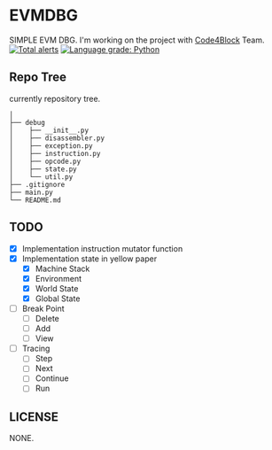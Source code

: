 # EVMDBG
SIMPLE EVM DBG. I'm working on the project with [Code4Block](https://github.com/TEAM-C4B) Team.   
[![Total alerts](https://img.shields.io/lgtm/alerts/g/yunnim/EVMDBG.svg?logo=lgtm&logoWidth=18)](https://lgtm.com/projects/g/yunnim/EVMDBG/alerts/)
[![Language grade: Python](https://img.shields.io/lgtm/grade/python/g/yunnim/EVMDBG.svg?logo=lgtm&logoWidth=18)](https://lgtm.com/projects/g/yunnim/EVMDBG/context:python)

## Repo Tree
currently repository tree.
```
│
├── debug
│    ├── __init__.py
│    ├── disassembler.py
│    ├── exception.py
│    ├── instruction.py
│    ├── opcode.py
│    ├── state.py
│    └── util.py
├── .gitignore
├── main.py
└── README.md
```

## TODO
- [x] Implementation instruction mutator function
- [x] Implementation state in yellow paper
  - [x] Machine Stack
  - [x] Environment
  - [x] World State
  - [x] Global State
- [ ] Break Point
  - [ ] Delete
  - [ ] Add
  - [ ] View
- [ ] Tracing
  - [ ] Step
  - [ ] Next
  - [ ] Continue
  - [ ] Run
## LICENSE
NONE.
